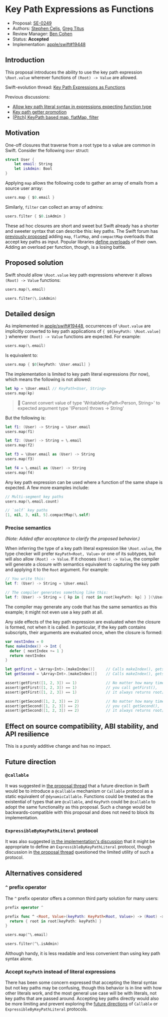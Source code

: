 # Key Path Expressions as Functions

* Proposal: [SE-0249](0249-key-path-literal-function-expressions.md)
* Authors: [Stephen Celis](https://github.com/stephencelis), [Greg Titus](https://github.com/gregomni)
* Review Manager: [Ben Cohen](https://github.com/airspeedswift)
* Status: **Accepted**
* Implementation: [apple/swift#19448](https://github.com/apple/swift/pull/19448)

## Introduction

This proposal introduces the ability to use the key path expression `\Root.value` wherever functions of `(Root) -> Value` are allowed.

Swift-evolution thread: [Key Path Expressions as Functions](https://forums.swift.org/t/key-path-expressions-as-functions/19587)

Previous discussions:

- [Allow key path literal syntax in expressions expecting function type](https://forums.swift.org/t/allow-key-path-literal-syntax-in-expressions-expecting-function-type/16453)
- [Key path getter promotion](https://forums.swift.org/t/key-path-getter-promotion/11185)
- [[Pitch] KeyPath based map, flatMap, filter](https://forums.swift.org/t/pitch-keypath-based-map-flatmap-filter/6266)

## Motivation

One-off closures that traverse from a root type to a value are common in Swift. Consider the following `User` struct:

```swift
struct User {
    let email: String
    let isAdmin: Bool
}
```

Applying `map` allows the following code to gather an array of emails from a source user array:

```swift
users.map { $0.email }
```

Similarly, `filter` can collect an array of admins:

```swift
users.filter { $0.isAdmin }
```

These ad hoc closures are short and sweet but Swift already has a shorter and sweeter syntax that can describe this: key paths. The Swift forum has [previously proposed](https://forums.swift.org/t/pitch-support-for-map-and-flatmap-with-smart-key-paths/6073) adding `map`, `flatMap`, and `compactMap` overloads that accept key paths as input. Popular libraries [define overloads](https://github.com/ReactiveCocoa/ReactiveSwift/search?utf8=✓&q=KeyPath&type=) of their own. Adding an overload per function, though, is a losing battle.

## Proposed solution

Swift should allow `\Root.value` key path expressions wherever it allows `(Root) -> Value` functions:

```swift
users.map(\.email)

users.filter(\.isAdmin)
```

## Detailed design

As implemented in [apple/swift#19448](https://github.com/apple/swift/pull/19448), occurrences of `\Root.value` are implicitly converted to key path applications of `{ $0[keyPath: \Root.value] }` wherever `(Root) -> Value` functions are expected. For example:

``` swift
users.map(\.email)
```

Is equivalent to:

``` swift
users.map { $0[keyPath: \User.email] }
```

The implementation is limited to key path literal expressions (for now), which means the following is not allowed:

``` swift
let kp = \User.email // KeyPath<User, String>
users.map(kp)
```

> 🛑 Cannot convert value of type 'WritableKeyPath<Person, String>' to expected argument type '(Person) throws -> String'

But the following is:

``` swift
let f1: (User) -> String = \User.email
users.map(f1)

let f2: (User) -> String = \.email
users.map(f2)

let f3 = \User.email as (User) -> String
users.map(f3)

let f4 = \.email as (User) -> String
users.map(f4)
```

Any key path expression can be used where a function of the same shape is expected. A few more examples include:

``` swift
// Multi-segment key paths
users.map(\.email.count)

// `self` key paths
[1, nil, 3, nil, 5].compactMap(\.self)
```

### Precise semantics

*(Note: Added after acceptance to clarify the proposed behavior.)*

When inferring the type of a key path literal expression like `\Root.value`, the type checker will prefer `KeyPath<Root, Value>` or one of its subtypes, but will also allow `(Root) -> Value`. If it chooses `(Root) -> Value`, the compiler will generate a closure with semantics equivalent to capturing the key path and applying it to the `Root` argument. For example:

```swift
// You write this:
let f: (User) -> String = \User.email

// The compiler generates something like this:
let f: (User) -> String = { kp in { root in root[keyPath: kp] } }(\User.email)
```

The compiler may generate any code that has the same semantics as this example; it might not even use a key path at all.

Any side effects of the key path expression are evaluated when the closure is formed, not when it is called. In particular, if the key path contains subscripts, their arguments are evaluated once, when the closure is formed:

```swift
var nextIndex = 0
func makeIndex() -> Int {
  defer { nextIndex += 1 }
  return nextIndex
}

let getFirst = \Array<Int>.[makeIndex()]     // Calls makeIndex(), gets 0, forms \Array<Int>.[0]
let getSecond = \Array<Int>.[makeIndex()]    // Calls makeIndex(), gets 1, forms \Array<Int>.[1]

assert(getFirst([1, 2, 3]) == 1)             // No matter how many times
assert(getFirst([1, 2, 3]) == 1)             // you call getFirst(),
assert(getFirst([1, 2, 3]) == 1)             // it always returns root[0].

assert(getSecond([1, 2, 3]) == 2)            // No matter how many times
assert(getSecond([1, 2, 3]) == 2)            // you call getSecond(),
assert(getSecond([1, 2, 3]) == 2)            // it always returns root[1].
```

## Effect on source compatibility, ABI stability, and API resilience

This is a purely additive change and has no impact.

## Future direction

### `@callable`

It was suggested in [the proposal thread](https://forums.swift.org/t/key-path-expressions-as-functions/19587/4) that a future direction in Swift would be to introduce a `@callable` mechanism or `Callable` protocol as a static equivalent of `@dynamicCallable`. Functions could be treated as the existential of types that are `@callable`, and `KeyPath` could be `@callable` to adopt the same functionality as this proposal. Such a change would be backwards-compatible with this proposal and does not need to block its implementation.

### `ExpressibleByKeyPathLiteral` protocol

It was also suggested [in the implementation's discussion](https://github.com/apple/swift/pull/19448) that it might be appropriate to define an `ExpressibleByKeyPathLiteral` protocol, though discussion in [the proposal thread](https://forums.swift.org/t/key-path-expressions-as-functions/19587/14) questioned the limited utility of such a protocol.

## Alternatives considered

### `^` prefix operator

The `^` prefix operator offers a common third party solution for many users:

```Swift
prefix operator ^

prefix func ^ <Root, Value>(keyPath: KeyPath<Root, Value>) -> (Root) -> Value {
  return { root in root[keyPath: keyPath] }
}

users.map(^\.email)

users.filter(^\.isAdmin)
```

Although handy, it is less readable and less convenient than using key path syntax alone.

### Accept `KeyPath` instead of literal expressions

There has been some concern expressed that accepting the literal syntax but not key paths may be confusing, though this behavior is in line with how other literals work, and the most general use case will be with literals, not key paths that are passed around. Accepting key paths directly would also be more limiting and prevent exploring the [future directions](#future-direction) of `Callable` or `ExpressibleByKeyPathLiteral` protocols.
